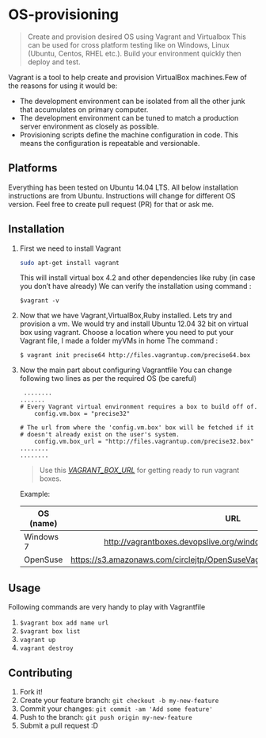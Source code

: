 # OS-provisioning
>Create and provision desired OS using Vagrant and Virtualbox
>This can be used for cross platform testing like on Windows, Linux (Ubuntu, Centos, RHEL etc.). Build your environment quickly then deploy and test.

Vagrant is a tool to help create and provision VirtualBox machines.Few of the reasons for using it would be:
* The development environment can be isolated from all the other junk that accumulates on primary computer.
* The development environment can be tuned to match a production server environment as closely as possible.
* Provisioning scripts define the machine configuration in code. This means the configuration is repeatable and versionable.

## Platforms
Everything has been tested on Ubuntu 14.04 LTS.
All below installation instructions are from Ubuntu. Instructions will change for different OS version. Feel free to create pull request (PR) for that or ask me.

## Installation
1. First we need to install Vagrant
    ```sh
    sudo apt-get install vagrant
    ```
    This will install virtual box 4.2 and other dependencies like ruby (in case you don’t have already)
    We can verify the installation using command :
    ```
    $vagrant -v
    ```
2. Now that we have Vagrant,VirtualBox,Ruby installed. Lets try and provision a vm. We would try and install Ubuntu 12.04 32 bit on virtual box using vagrant. Choose a location where you need to put your Vagrant file, I made a folder myVMs in home
The command :
    ```
    $ vagrant init precise64 http://files.vagrantup.com/precise64.box
    ```

3. Now the main part about configuring Vagrantfile
You can change following two lines as per the required OS (be careful)
    ```
     ........
    .......
    # Every Vagrant virtual environment requires a box to build off of.
        config.vm.box = "precise32"

    # The url from where the 'config.vm.box' box will be fetched if it
    # doesn't already exist on the user's system.
        config.vm.box_url = "http://files.vagrantup.com/precise32.box"
    ........
    ........
    ```
    >Use this _[VAGRANT_BOX_URL](http://www.vagrantbox.es/)_ for getting ready to run vagrant boxes.

    Example:

    |OS  (name)     | URL|
    |-------------  |:---:|
    | Windows 7     |   http://vagrantboxes.devopslive.org/windows-7-enterprise-i386.box|
    | OpenSuse      |   https://s3.amazonaws.com/circlejtp/OpenSuseVagrant/OpenSuse12_1x64_July14.box  |


## Usage
Following commands are very handy to play with Vagrantfile
  1.    ```$vagrant box add name url```
  2. ```$vagrant box list```
  3. ```vagrant up```
  4. ```vagrant destroy```


## Contributing
1. Fork it!
2. Create your feature branch: `git checkout -b my-new-feature`
3. Commit your changes: `git commit -am 'Add some feature'`
4. Push to the branch: `git push origin my-new-feature`
5. Submit a pull request :D

